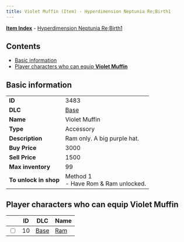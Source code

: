```yaml
---
title: Violet Muffin (Item) - Hyperdimension Neptunia Re;Birth1
---
```


[**Item Index**](/neptunia/rb1/item/index.html) - [Hyperdimension Neptunia Re;Birth1](/neptunia/rb1)

## Contents

- [Basic information](#basic-information)
- [Player characters who can equip **Violet Muffin**](#player-characters-who-can-equip-violet-muffin)

## Basic information

|   |   |
| -- | -- |
| **ID** | 3483 |
| **DLC** | [Base](/neptunia/rb1/dlc/1-base.html) |
| **Name** | Violet Muffin |
| **Type** | Accessory |
| **Description** | Ram only. A big purple hat. |
| **Buy Price** | 3000 |
| **Sell Price** | 1500 |
| **Max inventory** | 99 |
| **To unlock in shop** | Method 1<br />- Have Rom & Ram unlocked. |


## Player characters who can equip **Violet Muffin**

|    | ID | DLC | Name |
| -- | -- | --- | ---- |
| <input type="checkbox" id="rb1-player-1-10" class="trackbox" /> | 10 | [Base](/neptunia/rb1/dlc/1-base.html) | [Ram](/neptunia/rb1/player/1-10-ram.html) |
